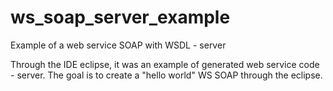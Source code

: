 # ws_soap_server_example
Example of a web service SOAP with WSDL - server

Through the IDE eclipse, it was an example of generated web service code - server. The goal is to create a "hello world" WS SOAP through the eclipse.
